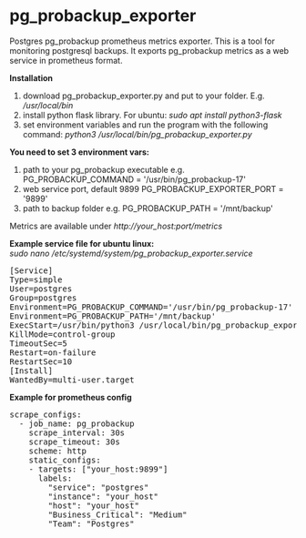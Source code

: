 # pg_probackup_exporter


Postgres pg_probackup prometheus metrics exporter.
This is a tool for monitoring postgresql backups.
It exports pg_probackup metrics as a web service in prometheus format.

**Installation**<br />
1) download pg_probackup_exporter.py and put to your folder. E.g. _/usr/local/bin_
2) install python flask library. For ubuntu: _sudo apt install python3-flask_
3) set environment variables and run the program with the following command: _python3 /usr/local/bin/pg_probackup_exporter.py_

**You need to set 3 environment vars:**<br />
 1) path to your pg_probackup executable e.g. 
    PG_PROBACKUP_COMMAND = '/usr/bin/pg_probackup-17'
 2) web service port, default 9899
    PG_PROBACKUP_EXPORTER_PORT = '9899' 
 3) path to backup folder e.g.
    PG_PROBACKUP_PATH = '/mnt/backup'

Metrics are available under _http://your_host:port/metrics_<br />

**Example service file for ubuntu linux:**<br />
_sudo nano /etc/systemd/system/pg_probackup_exporter.service_<br />
<pre>
[Service]
Type=simple
User=postgres
Group=postgres
Environment=PG_PROBACKUP_COMMAND='/usr/bin/pg_probackup-17'
Environment=PG_PROBACKUP_PATH='/mnt/backup'
ExecStart=/usr/bin/python3 /usr/local/bin/pg_probackup_exporter.py
KillMode=control-group
TimeoutSec=5
Restart=on-failure
RestartSec=10
[Install]
WantedBy=multi-user.target
</pre>

**Example for prometheus config**<br />
<pre>
scrape_configs:
  - job_name: pg_probackup
    scrape_interval: 30s
    scrape_timeout: 30s
    scheme: http
    static_configs:
    - targets: ["your_host:9899"]
      labels:
        "service": "postgres"
        "instance": "your_host"
        "host": "your_host"
        "Business_Critical": "Medium"
        "Team": "Postgres"

</pre>
